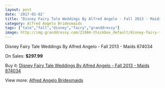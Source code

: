 ```yaml
---
layout: post
date: '2017-01-02'
title: "Disney Fairy Tale Weddings By Alfred Angelo - Fall 2013 - Maids 874034"
category: Alfred Angelo Bridesmaids
tags: ["tale","fall","disney","fairy","granddressy"]
image: http://img.granddressy.com/21984-thickbox_default/disney-fairy-tale-weddings-by-alfred-angelo-fall-2013-maids-874034.jpg
---
```

Disney Fairy Tale Weddings By Alfred Angelo - Fall 2013 - Maids 874034

On Sales: **$297.99**
<a href="https://www.granddressy.com/en/alfred-angelo-bridesmaids/20933-disney-fairy-tale-weddings-by-alfred-angelo-fall-2013-maids-874034.html"><amp-img layout="responsive" width="600" height="600" src="//img.granddressy.com/21984-thickbox_default/disney-fairy-tale-weddings-by-alfred-angelo-fall-2013-maids-874034.jpg" alt="Disney Fairy Tale Weddings By Alfred Angelo - Fall 2013 - Maids 874034 0" /></a>

Buy it: [Disney Fairy Tale Weddings By Alfred Angelo - Fall 2013 - Maids 874034](https://www.granddressy.com/en/alfred-angelo-bridesmaids/20933-disney-fairy-tale-weddings-by-alfred-angelo-fall-2013-maids-874034.html "Disney Fairy Tale Weddings By Alfred Angelo - Fall 2013 - Maids 874034")

View more: [Alfred Angelo Bridesmaids](https://www.granddressy.com/en/468-alfred-angelo-bridesmaids "Alfred Angelo Bridesmaids")